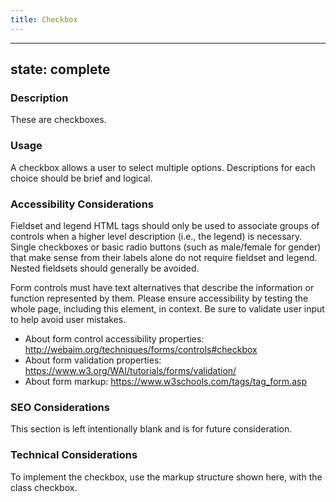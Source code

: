 ```yaml
---
title: Checkbox
---
```


---
state: complete
---

### Description
These are checkboxes.

### Usage
A checkbox allows a user to select multiple options. Descriptions for each choice should be brief and logical.

### Accessibility Considerations
Fieldset and legend HTML tags should only be used to associate groups of controls when a higher level description (i.e., the legend) is necessary. Single checkboxes or basic radio buttons (such as male/female for gender) that make sense from their labels alone do not require fieldset and legend. Nested fieldsets should generally be avoided.

Form controls must have text alternatives that describe the information or function represented by them. Please ensure accessibility by testing the whole page, including this element, in context. Be sure to validate user input to help avoid user mistakes.

* About form control accessibility properties: http://webaim.org/techniques/forms/controls#checkbox
* About form validation properties: https://www.w3.org/WAI/tutorials/forms/validation/
* About form markup: https://www.w3schools.com/tags/tag_form.asp

### SEO Considerations
This section is left intentionally blank and is for future consideration.

### Technical Considerations
To implement the checkbox, use the markup structure shown here, with the class checkbox.
